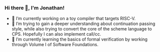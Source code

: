 ### Hi there 👋, I'm Jonathan!

 - 🔭 I’m currently working on a toy compiler that targets RISC-V. 
 - 🌱 I’m trying to gain a deeper understanding about continuation passing style, while also trying to convert the core of the scheme language to CPS. Hopefully I can also implement call/cc.
 - 🌱 I’m currently learning the basics of formal verification by working through Volume I of Software Foundations.

<!-- 
**JonathanDLTran/JonathanDLTran** is a ✨ _special_ ✨ repository because its `README.md` (this file) appears on your GitHub profile.

Here are some ideas to get you started:

- 🔭 I’m currently working on ...
- 🌱 I’m currently learning ...
- 👯 I’m looking to collaborate on ...
- 🤔 I’m looking for help with ...
- 💬 Ask me about ...
- 📫 How to reach me: ...
- 😄 Pronouns: ...
- ⚡ Fun fact: ...
 -->
